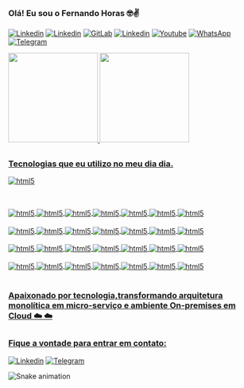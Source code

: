 ### Olá! Eu sou o Fernando Horas 🤓✌️

[![Linkedin](https://img.shields.io/badge/website-000000?style=for-the-badge&logo=About.me&logoColor=white)](https://www.fchdigital.com.br/p%C3%A1gina-inicial)
[![Linkedin](https://img.shields.io/badge/LinkedIn-0077B5?style=for-the-badge&logo=linkedin&logoColor=white)](https://www.linkedin.com/feed/)
[![GitLab](https://img.shields.io/badge/GitLab-330F63?style=for-the-badge&logo=gitlab&logoColor=white)](https://gitlab.com/-/profile)
[![Linkedin](https://img.shields.io/badge/Twitter-1DA1F2?style=for-the-badge&logo=twitter&logoColor=white)](https://twitter.com/home)
[![Youtube](https://img.shields.io/badge/YouTube-FF0000?style=for-the-badge&logo=youtube&logoColor=white)](https://www.youtube.com/channel/UC5aMWGP2UyQN--oJR9eEqcw)
[![WhatsApp](https://img.shields.io/badge/WhatsApp-25D366?style=for-the-badge&logo=whatsapp&logoColor=white)](https://wa.me/5511995143947)
[![Telegram](https://img.shields.io/badge/Telegram-2CA5E0?style=for-the-badge&logo=telegram&logoColor=white)](https://t.me/fernandohoras)

<div>
<a href="https://github.com/fch-bsp">
<img height="180em" src="https://github-readme-stats.vercel.app/api?username=fch-bsp&show_icons=true&theme=dark"/>
<img height="180em" src="https://github-readme-stats.vercel.app/api/top-langs/?username=fch-bsp&layout=compact&langs_count=16&theme=dark"/>
</div>

##

### Tecnologias que eu utilizo no meu dia dia.
<img align="center" alt="html5" src="https://media-exp1.licdn.com/dms/image/C4D22AQGxhQlpTFWqRA/feedshare-shrink_800/0/1661797929113?e=1664409600&v=beta&t=xsMp_lETluHn2GlwzZTe0CG1KpebUdcuUlhrIS06_VA" />

  
##

<div style="display: inline_block"><br/>
<img align="center" alt="html5" src="https://img.shields.io/badge/kubernetes-%23326ce5.svg?style=for-the-badge&logo=kubernetes&logoColor=white " />
<img align="center" alt="html5" src="https://img.shields.io/badge/docker-%230db7ed.svg?style=for-the-badge&logo=docker&logoColor=white " />
<img align="center" alt="html5" src="https://img.shields.io/badge/Amazon_AWS-232F3E?style=for-the-badge&logo=amazon-aws&logoColor=white" />
<img align="center" alt="html5" src="https://img.shields.io/badge/Google_Cloud-4285F4?style=for-the-badge&logo=google-cloud&logoColor=white " />
<img align="center" alt="html5" src="https://img.shields.io/badge/azure-%230072C6.svg?style=for-the-badge&logo=microsoftazure&logoColor=white " />
<img align="center" alt="html5" src="https://img.shields.io/badge/Go-00ADD8?style=for-the-badge&logo=go&logoColor=white " />
<img align="center" alt="html5" src="https://img.shields.io/badge/SUSE-0C322C?style=for-the-badge&logo=SUSE&logoColor=white" />
</br><br/>
<img align="center" alt="html5" src="https://img.shields.io/badge/Oracle-F80000?style=for-the-badge&logo=Oracle&logoColor=white " />
<img align="center" alt="html5" src="https://img.shields.io/badge/MySQL-005C84?style=for-the-badge&logo=mysql&logoColor=white " />
<img align="center" alt="html5" src="https://img.shields.io/badge/MongoDB-4EA94B?style=for-the-badge&logo=mongodb&logoColor=white" />
<img align="center" alt="html5" src="https://img.shields.io/badge/MariaDB-003545?style=for-the-badge&logo=mariadb&logoColor=white " />
<img align="center" alt="html5" src="https://img.shields.io/badge/Amazon%20DynamoDB-4053D6?style=for-the-badge&logo=Amazon%20DynamoDB&logoColor=white" />
<img align="center" alt="html5" src="https://img.shields.io/badge/upcloud-7B00FF?style=for-the-badge&logo=upcloud&logoColor=white " />
<img align="center" alt="html5" src="https://img.shields.io/badge/iCloud-3693F3?style=for-the-badge&logo=iCloud&logoColor=white" />
</br><br/>  
<img align="center" alt="html5" src="https://img.shields.io/badge/rancher-%230075A8.svg?style=for-the-badge&logo=rancher&logoColor=white " />
<img align="center" alt="html5" src="https://img.shields.io/badge/terraform-%235835CC.svg?style=for-the-badge&logo=terraform&logoColor=white " />
<img align="center" alt="html5" src="https://img.shields.io/badge/Prometheus-E6522C?style=for-the-badge&logo=Prometheus&logoColor=white " />
<img align="center" alt="html5" src="https://img.shields.io/badge/grafana-%23F46800.svg?style=for-the-badge&logo=grafana&logoColor=white " />
<img align="center" alt="html5" src="https://img.shields.io/badge/-ElasticSearch-005571?style=for-the-badge&logo=elasticsearch " />
<img align="center" alt="html5" src="https://img.shields.io/badge/Ubuntu-E95420?style=for-the-badge&logo=ubuntu&logoColor=white " />
<img align="center" alt="html5" src="https://img.shields.io/badge/json-5E5C5C?style=for-the-badge&logo=json&logoColor=white " />
</br><br/>   
<img align="center" alt="html5" src="https://img.shields.io/badge/Linux-FCC624?style=for-the-badge&logo=linux&logoColor=black " />
<img align="center" alt="html5" src="https://img.shields.io/badge/-Lubuntu-%230065C2?style=for-the-badge&logo=lubuntu&logoColor=white " />
<img align="center" alt="html5" src="https://img.shields.io/badge/-KUbuntu-%230079C1?style=for-the-badge&logo=kubuntu&logoColor=white " />
<img align="center" alt="html5" src="https://img.shields.io/badge/cent%20os-002260?style=for-the-badge&logo=centos&logoColor=F0F0F0 " />
<img align="center" alt="html5" src="https://img.shields.io/badge/markdown-%23000000.svg?style=for-the-badge&logo=markdown&logoColor=white " />
<img align="center" alt="html5" src="https://img.shields.io/badge/Red%20Hat-EE0000?style=for-the-badge&logo=redhat&logoColor=white " />
<img align="center" alt="html5" src="https://img.shields.io/badge/Visual%20Studio%20Code-0078d7.svg?style=for-the-badge&logo=visual-studio-code&logoColor=white " />
</div><br/> 


### Apaixonado por tecnologia,transformando arquitetura monolítica em micro-serviço e ambiente On-premises em Cloud ☁️ ☁️ 

##

### Fique a vontade para entrar em contato:
[![Linkedin](https://img.shields.io/badge/WhatsApp-25D366?style=for-the-badge&logo=whatsapp&logoColor=white)](https://wa.me/5511995143947)
[![Telegram](https://img.shields.io/badge/Telegram-2CA5E0?style=for-the-badge&logo=telegram&logoColor=white)](https://t.me/fernandohoras)

![Snake animation](https://github.com/fch-bsp/fch-bsp/blob/output/github-contribution-grid-snake.svg)




